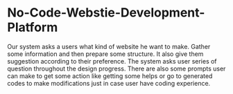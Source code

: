 # No-Code-Webstie-Development-Platform
Our system asks a users what kind of website he want to make. Gather some information and then prepare some structure. It also give them suggestion according to their preference. The system asks user series of question throughout the design progress. There are also some prompts user can make to get some action like getting some helps or go to generated codes to make modifications just in case user have coding experience. 
